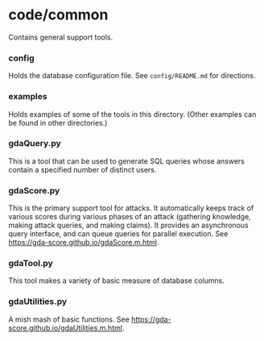 # code/common

Contains general support tools.

### config

Holds the database configuration file. See `config/README.md` for directions.

### examples

Holds examples of some of the tools in this directory. (Other examples can be found in other directories.)

### gdaQuery.py

This is a tool that can be used to generate SQL queries whose answers contain a specified number of distinct users.

### gdaScore.py

This is the primary support tool for attacks. It automatically keeps track of various scores during various phases of an attack (gathering knowledge, making attack queries, and making claims). It provides an asynchronous query interface, and can queue queries for parallel execution. See https://gda-score.github.io/gdaScore.m.html.

### gdaTool.py

This tool makes a variety of basic measure of database columns.

### gdaUtilities.py

A mish mash of basic functions. See https://gda-score.github.io/gdaUtilities.m.html.
